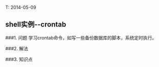 <meta http-equiv="content-type" content="text/html; charset=UTF-8">

T: 2014-05-09

shell实例--crontab
------------------------
###1. 问题
学习crontab命令，如写一些备份数据库的脚本，系统定时执行。

###2. 解法


###3. 知识点

